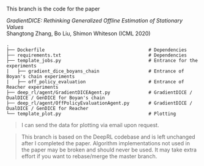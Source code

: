 This branch is the code for the paper

*GradientDICE: Rethinking Generalized Offline Estimation of Stationary Values* \
Shangtong Zhang, Bo Liu, Shimon Whiteson (ICML 2020)

    .
    ├── Dockerfile                                      # Dependencies
    ├── requirements.txt                                # Dependencies
    ├── template_jobs.py                                # Entrance for the experiments
    |   ├── gradient_dice_boyans_chain                  # Entrance of Boyan's chain experiments 
    |   ├── off_policy_evaluation                       # Entrance of Reacher experiments 
    ├── deep_rl/agent/GradientDICEAgent.py              # GradientDICE / DualDICE / GenDICE for Boyan's chain
    ├── deep_rl/agent/OffPolicyEvaluationAgent.py       # GradientDICE / DualDICE / GenDICE for Reacher 
    └── template_plot.py                                # Plotting

> I can send the data for plotting via email upon request.

> This branch is based on the DeepRL codebase and is left unchanged after I completed the paper. Algorithm implementations not used in the paper may be broken and should never be used. It may take extra effort if you want to rebase/merge the master branch.